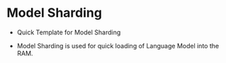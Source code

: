 # Model Sharding

- Quick Template for Model Sharding

- Model Sharding is used for quick loading of Language Model into the RAM.

